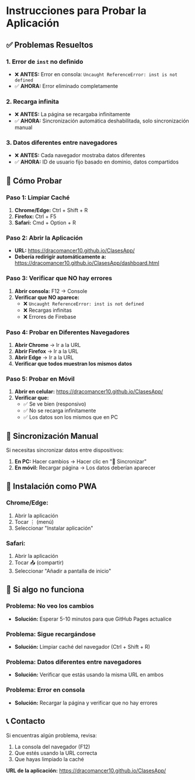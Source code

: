 # Instrucciones para Probar la Aplicación

## ✅ Problemas Resueltos

### 1. **Error de `inst` no definido**
- ❌ **ANTES:** Error en consola: `Uncaught ReferenceError: inst is not defined`
- ✅ **AHORA:** Error eliminado completamente

### 2. **Recarga infinita**
- ❌ **ANTES:** La página se recargaba infinitamente
- ✅ **AHORA:** Sincronización automática deshabilitada, solo sincronización manual

### 3. **Datos diferentes entre navegadores**
- ❌ **ANTES:** Cada navegador mostraba datos diferentes
- ✅ **AHORA:** ID de usuario fijo basado en dominio, datos compartidos

## 🧪 Cómo Probar

### **Paso 1: Limpiar Caché**
1. **Chrome/Edge:** Ctrl + Shift + R
2. **Firefox:** Ctrl + F5
3. **Safari:** Cmd + Option + R

### **Paso 2: Abrir la Aplicación**
- **URL:** https://dracomancer10.github.io/ClasesApp/
- **Debería redirigir automáticamente a:** https://dracomancer10.github.io/ClasesApp/dashboard.html

### **Paso 3: Verificar que NO hay errores**
1. **Abrir consola:** F12 → Console
2. **Verificar que NO aparece:**
   - ❌ `Uncaught ReferenceError: inst is not defined`
   - ❌ Recargas infinitas
   - ❌ Errores de Firebase

### **Paso 4: Probar en Diferentes Navegadores**
1. **Abrir Chrome** → Ir a la URL
2. **Abrir Firefox** → Ir a la URL
3. **Abrir Edge** → Ir a la URL
4. **Verificar que todos muestran los mismos datos**

### **Paso 5: Probar en Móvil**
1. **Abrir en celular:** https://dracomancer10.github.io/ClasesApp/
2. **Verificar que:**
   - ✅ Se ve bien (responsivo)
   - ✅ No se recarga infinitamente
   - ✅ Los datos son los mismos que en PC

## 🔧 Sincronización Manual

Si necesitas sincronizar datos entre dispositivos:

1. **En PC:** Hacer cambios → Hacer clic en "🔄 Sincronizar"
2. **En móvil:** Recargar página → Los datos deberían aparecer

## 📱 Instalación como PWA

### **Chrome/Edge:**
1. Abrir la aplicación
2. Tocar ⋮ (menú)
3. Seleccionar "Instalar aplicación"

### **Safari:**
1. Abrir la aplicación
2. Tocar 📤 (compartir)
3. Seleccionar "Añadir a pantalla de inicio"

## 🚨 Si algo no funciona

### **Problema:** No veo los cambios
- **Solución:** Esperar 5-10 minutos para que GitHub Pages actualice

### **Problema:** Sigue recargándose
- **Solución:** Limpiar caché del navegador (Ctrl + Shift + R)

### **Problema:** Datos diferentes entre navegadores
- **Solución:** Verificar que estás usando la misma URL en ambos

### **Problema:** Error en consola
- **Solución:** Recargar la página y verificar que no hay errores

## 📞 Contacto

Si encuentras algún problema, revisa:
1. La consola del navegador (F12)
2. Que estés usando la URL correcta
3. Que hayas limpiado la caché

**URL de la aplicación:** https://dracomancer10.github.io/ClasesApp/ 